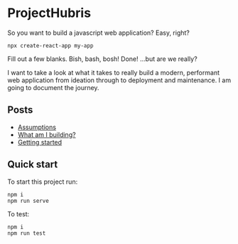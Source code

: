 # ProjectHubris

So you want to build a javascript web application? Easy, right?

```
npx create-react-app my-app
```

Fill out a few blanks. Bish, bash, bosh! Done! ...but are we really?

I want to take a look at what it takes to really build a modern, performant web application from ideation through to deployment and maintenance. I am going to document the journey.

## Posts

- [Assumptions](./blog/00-assumptions.md)
- [What am I building?](./blog/01-whatAmIBuilding.md)
- [Getting started](./blog/02-gettingStarted.md)

## Quick start

To start this project run:

```
npm i
npm run serve
```

To test:

```
npm i
npm run test
```
